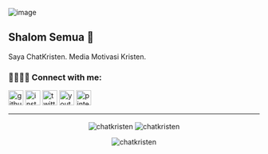 ![image]()

## Shalom Semua 🙏

Saya ChatKristen. Media Motivasi Kristen.

### 🫱🏻‍🫲🏻 Connect with me:
<p>
<a href='https://github.com/chatkristen'><img width='30px' alt='github icon' src='https://cdn.jsdelivr.net/gh/chatkristen/chatkristen@main/assets/img/icons/social/github.svg'/></a>
<a href='https://www.instagram.com/chatkristen'><img width='30px' alt='instagram icon' src='https://cdn.jsdelivr.net/gh/chatkristen/chatkristen@main/assets/img/icons/social/instagram.svg' /></a>
<a href='https://twitter.com/chatkristen'><img width='30px' alt='twitter icon' src='https://cdn.jsdelivr.net/gh/chatkristen/chatkristen@main/assets/img/icons/social/twitter.svg' /></a>
<a href='https://www.youtube.com/@chatkristen'><img width='30px' alt='youtube icon' src='https://cdn.jsdelivr.net/gh/chatkristen/chatkristen@main/assets/img/icons/social/youtube.svg' /></a>
<a href='https://www.pinterest.com/chatkristen'><img width='30px' alt='pinterest icon' src='https://cdn.jsdelivr.net/gh/chatkristen/chatkristen@main/assets/img/icons/social/pinterest.svg' /></a>
</p>


---

<p align="center">
<img align="center" src="https://github-readme-stats.vercel.app/api/top-langs?username=chatkristen&show_icons=true&locale=en&layout=donut&theme=midnight-purple&border_color=ffffff00" alt="chatkristen" />
<img align="center" src="https://github-readme-stats.vercel.app/api?username=chatkristen&show_icons=true&locale=en&theme=midnight-purple&border_color=ffffff00&line_height=27" alt="chatkristen" />
</p>


<p align="center"> <img src="https://komarev.com/ghpvc/?username=chatkristen&label=Profile%20views&color=0e75b6&style=flat" alt="chatkristen" /> </p>
